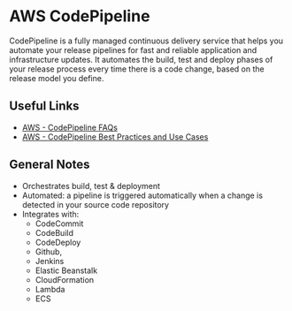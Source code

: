 # AWS CodePipeline
CodePipeline is a fully managed continuous delivery service that helps you automate your release pipelines for fast and reliable application and infrastructure updates. It automates the build, test and deploy phases of your release process every time there is a code change, based on the release model you define.

## Useful Links
- [AWS - CodePipeline FAQs](https://aws.amazon.com/codepipeline/faqs)
- [AWS - CodePipeline Best Practices and Use Cases](https://docs.aws.amazon.com/codepipeline/latest/userguide/best-practices.html)

## General Notes
- Orchestrates build, test & deployment
- Automated: a pipeline is triggered automatically when a change is detected in your source code repository
- Integrates with:
    - CodeCommit
    - CodeBuild
    - CodeDeploy
    - Github,
    - Jenkins
    - Elastic Beanstalk
    - CloudFormation
    - Lambda
    - ECS